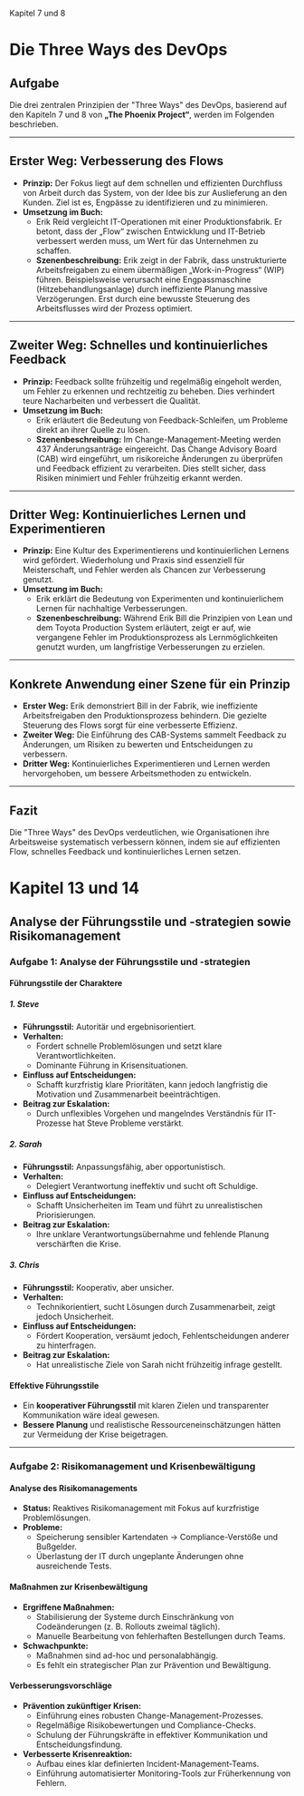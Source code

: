Kapitel 7 und 8
# Die Three Ways des DevOps

## Aufgabe
Die drei zentralen Prinzipien der "Three Ways" des DevOps, basierend auf den Kapiteln 7 und 8 von **„The Phoenix Project“**, werden im Folgenden beschrieben.

---

## **Erster Weg: Verbesserung des Flows**
- **Prinzip:** Der Fokus liegt auf dem schnellen und effizienten Durchfluss von Arbeit durch das System, von der Idee bis zur Auslieferung an den Kunden. Ziel ist es, Engpässe zu identifizieren und zu minimieren.
- **Umsetzung im Buch:**
  - Erik Reid vergleicht IT-Operationen mit einer Produktionsfabrik. Er betont, dass der „Flow“ zwischen Entwicklung und IT-Betrieb verbessert werden muss, um Wert für das Unternehmen zu schaffen.
  - **Szenenbeschreibung:** Erik zeigt in der Fabrik, dass unstrukturierte Arbeitsfreigaben zu einem übermäßigen „Work-in-Progress“ (WIP) führen. Beispielsweise verursacht eine Engpassmaschine (Hitzebehandlungsanlage) durch ineffiziente Planung massive Verzögerungen. Erst durch eine bewusste Steuerung des Arbeitsflusses wird der Prozess optimiert.

---

## **Zweiter Weg: Schnelles und kontinuierliches Feedback**
- **Prinzip:** Feedback sollte frühzeitig und regelmäßig eingeholt werden, um Fehler zu erkennen und rechtzeitig zu beheben. Dies verhindert teure Nacharbeiten und verbessert die Qualität.
- **Umsetzung im Buch:**
  - Erik erläutert die Bedeutung von Feedback-Schleifen, um Probleme direkt an ihrer Quelle zu lösen.
  - **Szenenbeschreibung:** Im Change-Management-Meeting werden 437 Änderungsanträge eingereicht. Das Change Advisory Board (CAB) wird eingeführt, um risikoreiche Änderungen zu überprüfen und Feedback effizient zu verarbeiten. Dies stellt sicher, dass Risiken minimiert und Fehler frühzeitig erkannt werden.

---

## **Dritter Weg: Kontinuierliches Lernen und Experimentieren**
- **Prinzip:** Eine Kultur des Experimentierens und kontinuierlichen Lernens wird gefördert. Wiederholung und Praxis sind essenziell für Meisterschaft, und Fehler werden als Chancen zur Verbesserung genutzt.
- **Umsetzung im Buch:**
  - Erik erklärt die Bedeutung von Experimenten und kontinuierlichem Lernen für nachhaltige Verbesserungen.
  - **Szenenbeschreibung:** Während Erik Bill die Prinzipien von Lean und dem Toyota Production System erläutert, zeigt er auf, wie vergangene Fehler im Produktionsprozess als Lernmöglichkeiten genutzt wurden, um langfristige Verbesserungen zu erzielen.

---

## **Konkrete Anwendung einer Szene für ein Prinzip**
- **Erster Weg:** Erik demonstriert Bill in der Fabrik, wie ineffiziente Arbeitsfreigaben den Produktionsprozess behindern. Die gezielte Steuerung des Flows sorgt für eine verbesserte Effizienz.
- **Zweiter Weg:** Die Einführung des CAB-Systems sammelt Feedback zu Änderungen, um Risiken zu bewerten und Entscheidungen zu verbessern.
- **Dritter Weg:** Kontinuierliches Experimentieren und Lernen werden hervorgehoben, um bessere Arbeitsmethoden zu entwickeln.

---

## Fazit
Die "Three Ways" des DevOps verdeutlichen, wie Organisationen ihre Arbeitsweise systematisch verbessern können, indem sie auf effizienten Flow, schnelles Feedback und kontinuierliches Lernen setzen.


# Kapitel 13 und 14

## Analyse der Führungsstile und -strategien sowie Risikomanagement

### Aufgabe 1: Analyse der Führungsstile und -strategien

#### Führungsstile der Charaktere

##### 1. Steve
- **Führungsstil:** Autoritär und ergebnisorientiert.
- **Verhalten:** 
  - Fordert schnelle Problemlösungen und setzt klare Verantwortlichkeiten.
  - Dominante Führung in Krisensituationen.
- **Einfluss auf Entscheidungen:** 
  - Schafft kurzfristig klare Prioritäten, kann jedoch langfristig die Motivation und Zusammenarbeit beeinträchtigen.
- **Beitrag zur Eskalation:** 
  - Durch unflexibles Vorgehen und mangelndes Verständnis für IT-Prozesse hat Steve Probleme verstärkt.

##### 2. Sarah
- **Führungsstil:** Anpassungsfähig, aber opportunistisch.
- **Verhalten:**
  - Delegiert Verantwortung ineffektiv und sucht oft Schuldige.
- **Einfluss auf Entscheidungen:**
  - Schafft Unsicherheiten im Team und führt zu unrealistischen Priorisierungen.
- **Beitrag zur Eskalation:**
  - Ihre unklare Verantwortungsübernahme und fehlende Planung verschärften die Krise.

##### 3. Chris
- **Führungsstil:** Kooperativ, aber unsicher.
- **Verhalten:**
  - Technikorientiert, sucht Lösungen durch Zusammenarbeit, zeigt jedoch Unsicherheit.
- **Einfluss auf Entscheidungen:**
  - Fördert Kooperation, versäumt jedoch, Fehlentscheidungen anderer zu hinterfragen.
- **Beitrag zur Eskalation:**
  - Hat unrealistische Ziele von Sarah nicht frühzeitig infrage gestellt.

#### Effektive Führungsstile
- Ein **kooperativer Führungsstil** mit klaren Zielen und transparenter Kommunikation wäre ideal gewesen.
- **Bessere Planung** und realistische Ressourceneinschätzungen hätten zur Vermeidung der Krise beigetragen.

---

### Aufgabe 2: Risikomanagement und Krisenbewältigung

#### Analyse des Risikomanagements
- **Status:** Reaktives Risikomanagement mit Fokus auf kurzfristige Problemlösungen.
- **Probleme:**
  - Speicherung sensibler Kartendaten → Compliance-Verstöße und Bußgelder.
  - Überlastung der IT durch ungeplante Änderungen ohne ausreichende Tests.

#### Maßnahmen zur Krisenbewältigung
- **Ergriffene Maßnahmen:**
  - Stabilisierung der Systeme durch Einschränkung von Codeänderungen (z. B. Rollouts zweimal täglich).
  - Manuelle Bearbeitung von fehlerhaften Bestellungen durch Teams.
- **Schwachpunkte:**
  - Maßnahmen sind ad-hoc und personalabhängig.
  - Es fehlt ein strategischer Plan zur Prävention und Bewältigung.

#### Verbesserungsvorschläge
- **Prävention zukünftiger Krisen:**
  - Einführung eines robusten Change-Management-Prozesses.
  - Regelmäßige Risikobewertungen und Compliance-Checks.
  - Schulung der Führungskräfte in effektiver Kommunikation und Entscheidungsfindung.
- **Verbesserte Krisenreaktion:**
  - Aufbau eines klar definierten Incident-Management-Teams.
  - Einführung automatisierter Monitoring-Tools zur Früherkennung von Fehlern.